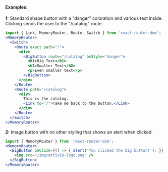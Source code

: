 #### Examples:


__1:__ Standard shape button with a "danger" coloration and various text inside. Clicking sends the user to the "/catalog" route.

```jsx
import { Link, MemoryRouter, Route, Switch } from 'react-router-dom';
<MemoryRouter>
  <Switch>
    <Route exact path="/">
      <div>
        <BigButton route="/catalog" bsStyle="danger">
          <h1>Big Text</h1>
          <h2>Smaller Text</h2>
          <p>Even smaller text</p>
        </BigButton>
      </div>
    </Route>
    <Route path="/catalog">
      <div>
        This is the catalog.
        <Link to="/">Take me back to the button.</Link>
      </div>
    </Route>
  </Switch>
</MemoryRouter>
```

__2:__ Image button with no other styling that shows an alert when clicked.

```jsx
import { MemoryRouter } from 'react-router-dom';
<MemoryRouter>
  <BigButton onClick={() => { alert('You clicked the big button!'); }} style={{ border: 'none', background: 'lightblue' }}>
    <img src="/img/attivio-logo.png" />
  </BigButton>
</MemoryRouter>
```

